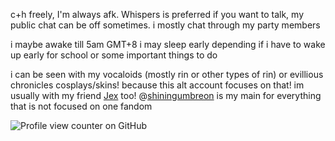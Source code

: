 c+h freely, I'm always afk. Whispers is preferred if you want to talk, my public chat can be off sometimes.
i mostly chat through my party members

i maybe awake till 5am GMT+8 i may sleep early depending if i have to wake up early for school or some important things to do

i can be seen with my vocaloids (mostly rin or other types of rin) or evillious chronicles cosplays/skins! because this alt account focuses on that!
im usually with my friend [Jex](https://www.patreon.com/user?u=77023312) too!
@[shiningumbreon](https://github.com/shiningumbreon) is my main for everything that is not focused on one fandom 

![Profile view counter on GitHub](https://komarev.com/ghpvc/?username=servantofeviI)
